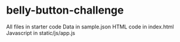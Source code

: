 # belly-button-challenge


All files in starter code
Data in sample.json
HTML code in index.html
Javascript in static/js/app.js

